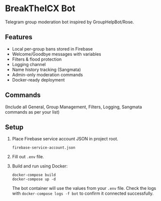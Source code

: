 # BreakTheICX Bot


Telegram group moderation bot inspired by GroupHelpBot/Rose.


## Features
- Local per-group bans stored in Firebase
- Welcome/Goodbye messages with variables
- Filters & flood protection
- Logging channel
- Name history tracking (Sangmata)
- Admin-only moderation commands
- Docker-ready deployment


## Commands
(Include all General, Group Management, Filters, Logging, Sangmata commands as per your list)


## Setup
1. Place Firebase service account JSON in project root.

   ```firebase-service-account.json```

2. Fill out `.env` file.
3. Build and run using Docker:

   ```
   docker-compose build
   docker-compose up -d
   ```

   The bot container will use the values from your `.env` file. Check the logs with `docker-compose logs -f bot` to confirm it connected successfully.
